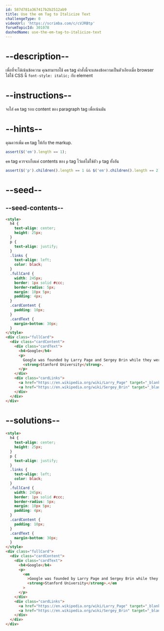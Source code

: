 ```yaml
---
id: 587d781a367417b2b2512ab9
title: Use the em Tag to Italicize Text
challengeType: 0
videoUrl: 'https://scrimba.com/c/cVJRBtp'
forumTopicId: 301078
dashedName: use-the-em-tag-to-italicize-text
---
```


# --description--

เพื่อที่จะได้เน้นข้อความ คุณสามารถใช้ `em` tag
คำสั่งนี้จะแสดงข้อความเป็นตัวเอียงเมื่อ browser ได้ใช้ CSS นี้ `font-style: italic;` กับ element

# --instructions--

จงใส่ `em` tag รอบ content ของ paragraph tag เพื่อเน้นมัน

# --hints--

คุณควรเพิ่ม `em` tag ให้กับ the markup.

```js
assert($('em').length == 1);
```

`em` tag ควรจะเก็บแค่ contents ของ `p` tag ไว้แต่ไม่ใช่ตัว `p` tag ทั้งอัน

```js
assert($('p').children().length == 1 && $('em').children().length == 2);
```

# --seed--

## --seed-contents--

```html
<style>
  h4 {
    text-align: center;
    height: 25px;
  }
  p {
    text-align: justify;
  }
  .links {
    text-align: left;
    color: black;
  }
  .fullCard {
    width: 245px;
    border: 1px solid #ccc;
    border-radius: 5px;
    margin: 10px 5px;
    padding: 4px;
  }
  .cardContent {
    padding: 10px;
  }
  .cardText {
    margin-bottom: 30px;
  }
</style>
<div class="fullCard">
  <div class="cardContent">
    <div class="cardText">
      <h4>Google</h4>
      <p>
        Google was founded by Larry Page and Sergey Brin while they were <u>Ph.D. students</u> at
        <strong>Stanford University</strong>.
      </p>
    </div>
    <div class="cardLinks">
      <a href="https://en.wikipedia.org/wiki/Larry_Page" target="_blank" class="links">Larry Page</a><br /><br />
      <a href="https://en.wikipedia.org/wiki/Sergey_Brin" target="_blank" class="links">Sergey Brin</a>
    </div>
  </div>
</div>
```

# --solutions--

```html
<style>
  h4 {
    text-align: center;
    height: 25px;
  }
  p {
    text-align: justify;
  }
  .links {
    text-align: left;
    color: black;
  }
  .fullCard {
    width: 245px;
    border: 1px solid #ccc;
    border-radius: 5px;
    margin: 10px 5px;
    padding: 4px;
  }
  .cardContent {
    padding: 10px;
  }
  .cardText {
    margin-bottom: 30px;
  }
</style>
<div class="fullCard">
  <div class="cardContent">
    <div class="cardText">
      <h4>Google</h4>
      <p>
        <em
          >Google was founded by Larry Page and Sergey Brin while they were <u>Ph.D. students</u> at
          <strong>Stanford University</strong>.</em
        >
      </p>
    </div>
    <div class="cardLinks">
      <a href="https://en.wikipedia.org/wiki/Larry_Page" target="_blank" class="links">Larry Page</a><br /><br />
      <a href="https://en.wikipedia.org/wiki/Sergey_Brin" target="_blank" class="links">Sergey Brin</a>
    </div>
  </div>
</div>
```
